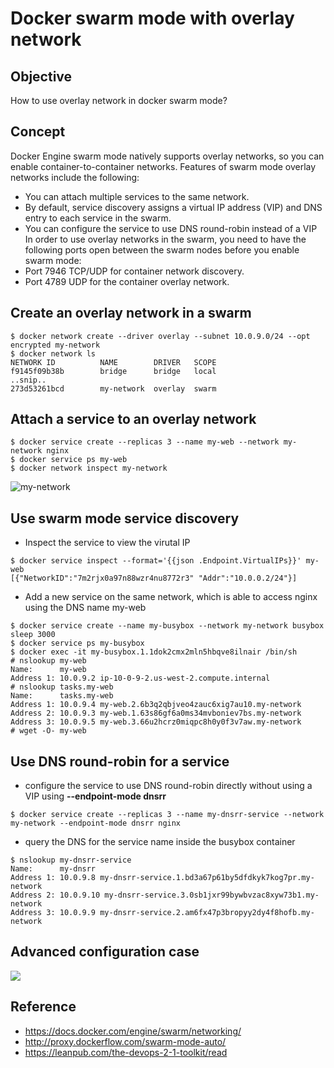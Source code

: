 Docker swarm mode with overlay network
=====

## Objective
How to use overlay network in docker swarm mode?

## Concept
Docker Engine swarm mode natively supports overlay networks, so you can enable container-to-container networks.
Features of swarm mode overlay networks include the following:
- You can attach multiple services to the same network.
- By default, service discovery assigns a virtual IP address (VIP) and DNS entry to each service in the swarm.
- You can configure the service to use DNS round-robin instead of a VIP
In order to use overlay networks in the swarm, you need to have the following ports open between the swarm nodes before you enable swarm mode:
- Port 7946 TCP/UDP for container network discovery.
- Port 4789 UDP for the container overlay network.

## Create an overlay network in a swarm
```
$ docker network create --driver overlay --subnet 10.0.9.0/24 --opt encrypted my-network
$ docker network ls
NETWORK ID          NAME        DRIVER   SCOPE
f9145f09b38b        bridge      bridge   local
..snip..
273d53261bcd        my-network  overlay  swarm
```
## Attach a service to an overlay network
```
$ docker service create --replicas 3 --name my-web --network my-network nginx
$ docker service ps my-web
$ docker network inspect my-network
```

![my-network](https://docs.docker.com/engine/swarm/images/service-vip.png)

## Use swarm mode service discovery
- Inspect the service to view the virutal IP
```
$ docker service inspect --format='{{json .Endpoint.VirtualIPs}}' my-web
[{"NetworkID":"7m2rjx0a97n88wzr4nu8772r3" "Addr":"10.0.0.2/24"}]
```
- Add a new service on the same network, which is able to access nginx using the DNS name my-web
```
$ docker service create --name my-busybox --network my-network busybox sleep 3000
$ docker service ps my-busybox
$ docker exec -it my-busybox.1.1dok2cmx2mln5hbqve8ilnair /bin/sh
# nslookup my-web
Name:      my-web
Address 1: 10.0.9.2 ip-10-0-9-2.us-west-2.compute.internal
# nslookup tasks.my-web
Name:      tasks.my-web
Address 1: 10.0.9.4 my-web.2.6b3q2qbjveo4zauc6xig7au10.my-network
Address 2: 10.0.9.3 my-web.1.63s86gf6a0ms34mvboniev7bs.my-network
Address 3: 10.0.9.5 my-web.3.66u2hcrz0miqpc8h0y0f3v7aw.my-network
# wget -O- my-web
```

## Use DNS round-robin for a service
- configure the service to use DNS round-robin directly without using a VIP using **--endpoint-mode dnsrr** 
```
$ docker service create --replicas 3 --name my-dnsrr-service --network my-network --endpoint-mode dnsrr nginx
```
-  query the DNS for the service name inside the busybox container
```
$ nslookup my-dnsrr-service
Name:      my-dnsrr
Address 1: 10.0.9.8 my-dnsrr-service.1.bd3a67p61by5dfdkyk7kog7pr.my-network
Address 2: 10.0.9.10 my-dnsrr-service.3.0sb1jxr99bywbvzac8xyw73b1.my-network
Address 3: 10.0.9.9 my-dnsrr-service.2.am6fx47p3bropyy2dy4f8hofb.my-network
```

## Advanced configuration case 
![](https://leanpub.com/site_images/the-devops-2-1-toolkit/ch03----swarm-nodes-proxy-scaled.png)

## Reference
- https://docs.docker.com/engine/swarm/networking/
- http://proxy.dockerflow.com/swarm-mode-auto/
- https://leanpub.com/the-devops-2-1-toolkit/read
